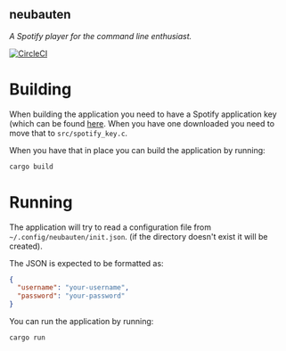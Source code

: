neubauten
---------

*A Spotify player for the command line enthusiast.*

[![CircleCI](https://circleci.com/gh/bzf/neubauten.svg?style=svg&circle-token=423a453f603ed25e83a1d494e85e8845c8b8e775)](https://circleci.com/gh/bzf/neubauten)

# Building

When building the application you need to have a Spotify application key (which
can be found [here](https://devaccount.spotify.com/my-account/keys/). When you
have one downloaded you need to move that to `src/spotify_key.c`.

When you have that in place you can build the application by running:
```sh
cargo build
```

# Running

The application will try to read a configuration file from
`~/.config/neubauten/init.json`. (if the directory doesn't exist it will be
created).

The JSON is expected to be formatted as:
```json
{
  "username": "your-username",
  "password": "your-password"
}
```

You can run the application by running:

```sh
cargo run
```
